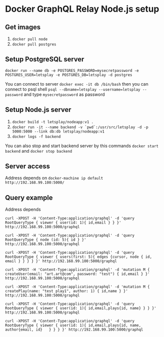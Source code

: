 # Docker GraphQL Relay Node.js setup

## Get images
1. `docker pull node`
2. `docker pull postgres`


## Setup PostgreSQL server
`docker run --name db -e POSTGRES_PASSWORD=mysecretpassword -e POSTGRES_USER=letsplay -e POSTGRES_DB=letsplay -d postgres`

You can connect to server
`docker exec -it db /bin/bash`
then you can connect to psql shell
`psql --dbname=letsplay --username=letsplay --password` and type `mysecretpassword` as password


## Setup Node.js server
1. `docker build -t letsplay/nodeapp:v1 .`
2. ``docker run -it --name backend -v `pwd`:/usr/src/letsplay -d -p 5000:5000 --link db:db letsplay/nodeapp:v1``
3. `docker logs -f backend`

You can also stop and start backend server by this commands
`docker start backend` and `docker stop backend`


## Server access
Address depends on `docker-machine ip default`
`http://192.168.99.100:5000/`


## Query example
Address depends

`curl -XPOST -H 'Content-Type:application/graphql' -d 'query RootQueryType { viewer { user(id: 1){ id,email } } }' http://192.168.99.100:5000/graphql`


`curl -XPOST -H 'Content-Type:application/graphql' -d 'query RootQueryType { node (id: 5){ id } }' http://192.168.99.100:5000/graphql`


`curl -XPOST -H 'Content-Type:application/graphql' -d 'query RootQueryType { viewer { users(first: 5){ edges {cursor, node { id, email } } } } }' http://192.168.99.100:5000/graphql`


`curl -XPOST -H 'Content-Type:application/graphql' -d 'mutation M { createUser(email: "art.art@com", password: "test") { id,email } }' http://192.168.99.100:5000/graphql`

`curl -XPOST -H 'Content-Type:application/graphql' -d 'mutation M { createPlay(name: "test play1", author: 1) { id,name } }' http://192.168.99.100:5000/graphql`

`curl -XPOST -H 'Content-Type:application/graphql' -d 'query RootQueryType { viewer { user(id: 1){ id,email,plays{id, name} } } }' http://192.168.99.100:5000/graphql`

`curl -XPOST -H 'Content-Type:application/graphql' -d 'query RootQueryType { viewer { user(id: 1){ id,email,plays{id, name, author{email, id}   } } } }' http://192.168.99.100:5000/graphql`
